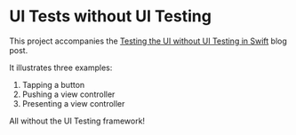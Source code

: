 # UI Tests without UI Testing

This project accompanies the [Testing the UI without UI Testing in Swift](https://masilotti.com/testing-ui-without-ui-testing) blog post. 

It illustrates three examples:

1. Tapping a button
1. Pushing a view controller
1. Presenting a view controller

All without the UI Testing framework!
